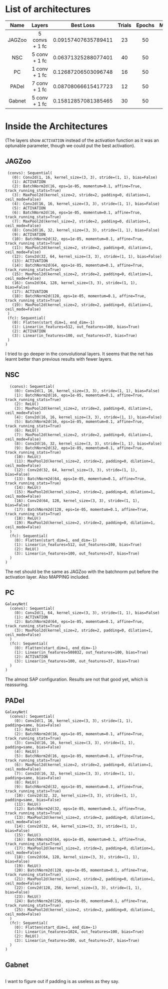 # List of architectures

 Name | Layers | Best Loss | Trials | Epochs | Mappy | Authour 
 :---: | :---: | :---: | :---: | :---: | :---: | :---:
 JAGZoo | 5 convs + 1 fc | 0.09157407635789411 | 23 | 50 | N | Gio 
 NSC | 5 conv + 1 fc | 0.06371325288077401  | 40 | 50 | Y | Marghe
 PC | 1 conv + 1 fc | 0.12687206503096748 | 16 | 50 | N |Gio
 PADel | 7 conv + 1 fc |  0.08708066615417723 | 12 | 50 | N | Gio
 Gabnet | 5 conv + 1 fc | 0.15812857081385465 | 30 | 50 | N | Gab



# Inside the Architectures
(The layers show `ACTIVATION` instead of the activation function as it was an optunable parameter, though we could put the best activation).


## JAGZoo

 ```GalaxyNet(
  (convs): Sequential(
    (0): Conv2d(1, 16, kernel_size=(3, 3), stride=(1, 1), bias=False)
    (1): ACTIVATION
    (2): BatchNorm2d(16, eps=1e-05, momentum=0.1, affine=True, track_running_stats=True)
    (3): MaxPool2d(kernel_size=2, stride=2, padding=0, dilation=1, ceil_mode=False)
    (4): Conv2d(16, 16, kernel_size=(3, 3), stride=(1, 1), bias=False)
    (5): ACTIVATION
    (6): BatchNorm2d(16, eps=1e-05, momentum=0.1, affine=True, track_running_stats=True)
    (7): MaxPool2d(kernel_size=2, stride=2, padding=0, dilation=1, ceil_mode=False)
    (8): Conv2d(16, 32, kernel_size=(3, 3), stride=(1, 1), bias=False)
    (9): ACTIVATION
    (10): BatchNorm2d(32, eps=1e-05, momentum=0.1, affine=True, track_running_stats=True)
    (11): MaxPool2d(kernel_size=2, stride=2, padding=0, dilation=1, ceil_mode=False)
    (12): Conv2d(32, 64, kernel_size=(3, 3), stride=(1, 1), bias=False)
    (13): ACTIVATION
    (14): BatchNorm2d(64, eps=1e-05, momentum=0.1, affine=True, track_running_stats=True)
    (15): MaxPool2d(kernel_size=2, stride=2, padding=0, dilation=1, ceil_mode=False)
    (16): Conv2d(64, 128, kernel_size=(3, 3), stride=(1, 1), bias=False)
    (17): ACTIVATION
    (18): BatchNorm2d(128, eps=1e-05, momentum=0.1, affine=True, track_running_stats=True)
    (19): MaxPool2d(kernel_size=2, stride=2, padding=0, dilation=1, ceil_mode=False)
  )
  (fc): Sequential(
    (0): Flatten(start_dim=1, end_dim=-1)
    (1): Linear(in_features=512, out_features=100, bias=True)
    (2): ACTIVATION
    (3): Linear(in_features=100, out_features=37, bias=True)
  )
)
```

I tried to go deeper in the convolutional layers. It seems that the net has learnt better than previous results with fewer layers.


## NSC

```GalaxyNet(
  (convs): Sequential(
    (0): Conv2d(1, 16, kernel_size=(3, 3), stride=(1, 1), bias=False)
    (1): BatchNorm2d(16, eps=1e-05, momentum=0.1, affine=True, track_running_stats=True)
    (2): ReLU()
    (3): MaxPool2d(kernel_size=2, stride=2, padding=0, dilation=1, ceil_mode=False)
    (4): Conv2d(16, 16, kernel_size=(3, 3), stride=(1, 1), bias=False)
    (5): BatchNorm2d(16, eps=1e-05, momentum=0.1, affine=True, track_running_stats=True)
    (6): ReLU()
    (7): MaxPool2d(kernel_size=2, stride=2, padding=0, dilation=1, ceil_mode=False)
    (8): Conv2d(16, 32, kernel_size=(3, 3), stride=(1, 1), bias=False)
    (9): BatchNorm2d(32, eps=1e-05, momentum=0.1, affine=True, track_running_stats=True)
    (10): ReLU()
    (11): MaxPool2d(kernel_size=2, stride=2, padding=0, dilation=1, ceil_mode=False)
    (12): Conv2d(32, 64, kernel_size=(3, 3), stride=(1, 1), bias=False)
    (13): BatchNorm2d(64, eps=1e-05, momentum=0.1, affine=True, track_running_stats=True)
    (14): ReLU()
    (15): MaxPool2d(kernel_size=2, stride=2, padding=0, dilation=1, ceil_mode=False)
    (16): Conv2d(64, 128, kernel_size=(3, 3), stride=(1, 1), bias=False)
    (17): BatchNorm2d(128, eps=1e-05, momentum=0.1, affine=True, track_running_stats=True)
    (18): ReLU()
    (19): MaxPool2d(kernel_size=2, stride=2, padding=0, dilation=1, ceil_mode=False)
  )
  (fc): Sequential(
    (0): Flatten(start_dim=1, end_dim=-1)
    (1): Linear(in_features=512, out_features=100, bias=True)
    (2): ReLU()
    (3): Linear(in_features=100, out_features=37, bias=True)
  )
)
```
The net should be the same as JAGZoo with the batchnorm put before the activation layer. Also MAPPING included.


## PC

```
GalaxyNet(
  (convs): Sequential(
    (0): Conv2d(1, 64, kernel_size=(3, 3), stride=(1, 1), bias=False)
    (1): ACTIVATION
    (2): BatchNorm2d(64, eps=1e-05, momentum=0.1, affine=True, track_running_stats=True)
    (3): MaxPool2d(kernel_size=2, stride=2, padding=0, dilation=1, ceil_mode=False)
  )
  (fc): Sequential(
    (0): Flatten(start_dim=1, end_dim=-1)
    (1): Linear(in_features=508032, out_features=100, bias=True)
    (2): ACTIVATION
    (3): Linear(in_features=100, out_features=37, bias=True)
  )
)
```

The almost SAP configuration. Results are not that good yet, which is reassuring.


## PADel

```
GalaxyNet(
  (convs): Sequential(
    (0): Conv2d(1, 16, kernel_size=(3, 3), stride=(1, 1), padding=same, bias=False)
    (1): ReLU()
    (2): BatchNorm2d(16, eps=1e-05, momentum=0.1, affine=True, track_running_stats=True)
    (3): Conv2d(16, 16, kernel_size=(3, 3), stride=(1, 1), padding=same, bias=False)
    (4): ReLU()
    (5): BatchNorm2d(16, eps=1e-05, momentum=0.1, affine=True, track_running_stats=True)
    (6): MaxPool2d(kernel_size=2, stride=2, padding=0, dilation=1, ceil_mode=False)
    (7): Conv2d(16, 32, kernel_size=(3, 3), stride=(1, 1), padding=same, bias=False)
    (8): ReLU()
    (9): BatchNorm2d(32, eps=1e-05, momentum=0.1, affine=True, track_running_stats=True)
    (10): Conv2d(32, 32, kernel_size=(3, 3), stride=(1, 1), padding=same, bias=False)
    (11): ReLU()
    (12): BatchNorm2d(32, eps=1e-05, momentum=0.1, affine=True, track_running_stats=True)
    (13): MaxPool2d(kernel_size=2, stride=2, padding=0, dilation=1, ceil_mode=False)
    (14): Conv2d(32, 64, kernel_size=(3, 3), stride=(1, 1), bias=False)
    (15): ReLU()
    (16): BatchNorm2d(64, eps=1e-05, momentum=0.1, affine=True, track_running_stats=True)
    (17): MaxPool2d(kernel_size=2, stride=2, padding=0, dilation=1, ceil_mode=False)
    (18): Conv2d(64, 128, kernel_size=(3, 3), stride=(1, 1), bias=False)
    (19): ReLU()
    (20): BatchNorm2d(128, eps=1e-05, momentum=0.1, affine=True, track_running_stats=True)
    (21): MaxPool2d(kernel_size=2, stride=2, padding=0, dilation=1, ceil_mode=False)
    (22): Conv2d(128, 256, kernel_size=(3, 3), stride=(1, 1), bias=False)
    (23): ReLU()
    (24): BatchNorm2d(256, eps=1e-05, momentum=0.1, affine=True, track_running_stats=True)
    (25): MaxPool2d(kernel_size=2, stride=2, padding=0, dilation=1, ceil_mode=False)
  )
  (fc): Sequential(
    (0): Flatten(start_dim=1, end_dim=-1)
    (1): Linear(in_features=1024, out_features=100, bias=True)
    (2): ReLU()
    (3): Linear(in_features=100, out_features=37, bias=True)
  )
)
```
## Gabnet

```

```


I want to figure out if padding is as useless as they say.
